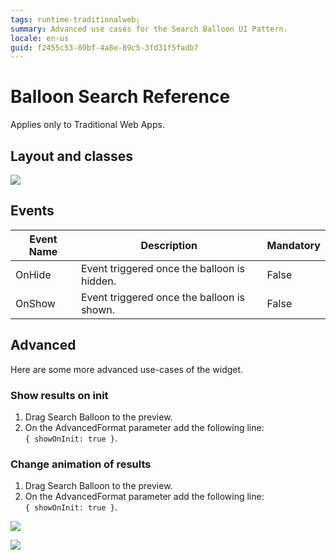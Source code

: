```yaml
---
tags: runtime-traditionalweb; 
summary: Advanced use cases for the Search Balloon UI Pattern.
locale: en-us
guid: f2455c53-89bf-4a8e-89c5-3fd31f5fadb7
---
```


# Balloon Search Reference

<div class="info" markdown="1">

Applies only to Traditional Web Apps.

</div>

## Layout and classes

![](images/searchballoon-2-diag.png?width=800)

## Events

| **Event Name** |  **Description** |  **Mandatory**  |
| ---|---|--- |  
| OnHide | Event triggered once the balloon is hidden.  |  False  |
| OnShow | Event triggered once the balloon is shown.  |  False  |

## Advanced

Here are some more advanced use-cases of the widget.

### Show results on init

1. Drag Search Balloon to the preview.
1. On the AdvancedFormat parameter add the following line:  
`{ showOnInit: true }`.

### Change animation of results

1. Drag Search Balloon to the preview.
1. On the AdvancedFormat parameter add the following line:  
`{ showOnInit: true }`.

![](images/searchballoon-1-ss.gif?width=800)

![](images/searchballoon-2-ss.gif?width=800)
